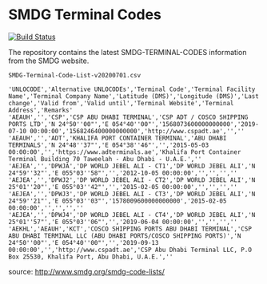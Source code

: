 # SMDG Terminal Codes 
[![Build Status](https://travis-ci.org/marek5050/SMDG-TERMINAL-CODES.svg?branch=master)](https://travis-ci.org/marek5050/SMDG-TERMINAL-CODES)

The repository contains the latest SMDG-TERMINAL-CODES information from the SMDG website.

`SMDG-Terminal-Code-List-v20200701.csv`
```
'UNLOCODE','Alternative UNLOCODEs','Terminal Code','Terminal Facility Name','Terminal Company Name','Latitude (DMS)','Longitude (DMS)','Last change','Valid from','Valid until','Terminal Website','Terminal Address','Remarks'
'AEAUH','','CSP','CSP ABU DHABI TERMINAL','CSP ADT / COSCO SHIPPING PORTS LTD','N 24°50''00"','E 054°40''00"','1568073600000000000','2019-07-10 00:00:00','1568246400000000000','http://www.cspadt.ae','',''
'AEAUH','','ADT','KHALIFA PORT CONTAINER TERMINAL','ABU DHABI TERMINALS','N 24°48''37"','E 054°38''46"','','2015-05-03 00:00:00','','https://www.adterminals.ae','Khalifa Port Container Terminal Building 70 Taweelah - Abu Dhabi - U.A.E.',''
'AEJEA','','DPWJA','DP WORLD JEBEL ALI - CT1','DP WORLD JEBEL ALI','N 24°59''32"','E 055°03''58"','','2012-10-05 00:00:00','','','',''
'AEJEA','','DPWJ2','DP WORLD JEBEL ALI - CT2','DP WORLD JEBEL ALI','N 25°01''20"','E 055°03''42"','','2015-02-05 00:00:00','','','',''
'AEJEA','','DPWJ3','DP WORLD JEBEL ALI - CT3','DP WORLD JEBEL ALI','N 24°59''21"','E 055°03''03"','1578009600000000000','2015-02-05 00:00:00','','','',''
'AEJEA','','DPWJ4','DP WORLD JEBEL ALI - CT4','DP WORLD JEBEL ALI','N 25°01''57"','E 055°03''06"','','2019-06-04 00:00:00','','','',''
'AEKHL','AEAUH','KCT','COSCO SHIPPING PORTS ABU DHABI TERMINAL','CSP ABU DHABI TERMINAL LLC (ABU DHABI PORTS/COSCO SHIPPING PORTS)','N 24°50''00"','E 054°40''00"','','2019-09-13 00:00:00','','http://www.cspadt.ae','CSP Abu Dhabi Terminal LLC, P.O Box 25530, Khalifa Port, Abu Dhabi, U.A.E.',''
```

source: http://www.smdg.org/smdg-code-lists/